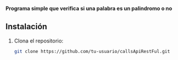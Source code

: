 **Programa simple que verifica si una palabra es un palindromo o no**

## Instalación

1. Clona el repositorio:
   ```bash
   git clone https://github.com/tu-usuario/callsApiRestFul.git
